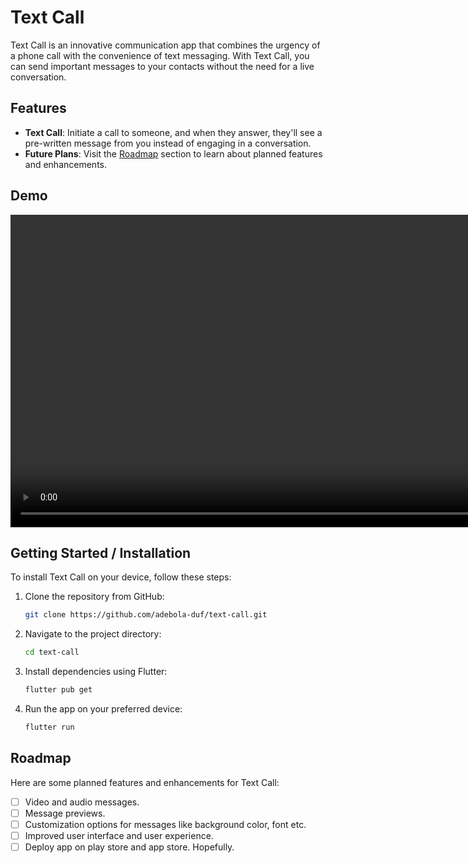 # Text Call

Text Call is an innovative communication app that combines the urgency of a phone call with the convenience of text messaging. With Text Call, you can send important messages to your contacts without the need for a live conversation.

## Features

- **Text Call**: Initiate a call to someone, and when they answer, they'll see a pre-written message from you instead of engaging in a conversation.
- **Future Plans**: Visit the [Roadmap](#roadmap) section to learn about planned features and enhancements.

## Demo
<video width="1000" height="500" controls>
  <source src="Demo.mp4" type="video/mp4">
  Your browser does not support the video tag.
</video>


## Getting Started / Installation

To install Text Call on your device, follow these steps:

1. Clone the repository from GitHub:

    ```bash
    git clone https://github.com/adebola-duf/text-call.git
    ```

2. Navigate to the project directory:

    ```bash
    cd text-call
    ```

3. Install dependencies using Flutter:

    ```bash
    flutter pub get
    ```

4. Run the app on your preferred device:

    ```bash
    flutter run
    ```

## Roadmap

Here are some planned features and enhancements for Text Call:

- [ ] Video and audio messages.
- [ ] Message previews.
- [ ] Customization options for messages like background color, font etc.
- [ ] Improved user interface and user experience.
- [ ] Deploy app on play store and app store. Hopefully.
